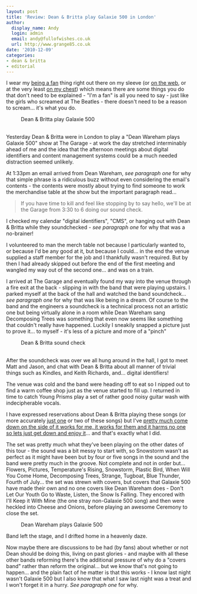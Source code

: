 ```yaml
---
layout: post
title: 'Review: Dean & Britta play Galaxie 500 in London'
author:
  display_name: Andy
  login: admin
  email: andy@fullofwishes.co.uk
  url: http://www.grange85.co.uk
date: '2010-12-09'
categories:
- dean & britta
- editorial
---
```

<p>I wear my <a href="http://www.grange85.co.uk/swirling/2004/06/29/108850795296338716/">being a fan</a> thing right out there on my sleeve (or <a href="">on the web</a>, or at the very least <a href="http://www.flickr.com/photos/grange85/sets/72157619400404262/with/3592561407/">on my chest</a>) which means there are some things you do that don't need to be explained - "I'm a fan" is all you need to say - just like the girls who screamed at The Beatles - there doesn't need to be a reason to scream... it's what you do.<br />
<figure class="caption aligncenter"><a href="http://www.flickr.com/photos/grange85/5244864917/"><img alt="" src="https://farm6.static.flickr.com/5003/5244864917_2bf520ccd3.jpg" title="Dean & Britta play Galaxie 500" /></a><figcaption class="caption-text">Dean & Britta play Galaxie 500</figcaption></figure><br />
Yesterday Dean & Britta were in London to play a "Dean Wareham plays Galaxie 500" show at The Garage - at work the day stretched interminably ahead of me and the idea that the afternoon meetings about digital identifiers and content management systems could be a much needed distraction seemed unlikely.</p>
<p>At 1:33pm an email arrived from Dean Wareham, <em>see paragraph one</em> for why that simple phrase is a ridiculous buzz without even considering the email's contents - the contents were mostly about trying to find someone to work the merchandise table at the show but the important paragraph read...</p>
<blockquote><p>If you have time to kill and feel like stopping by to say hello, we'll be at the Garage from 3:30 to 6 doing our sound check.</p></blockquote>
<p>I checked my calendar "digital identifiers", "CMS", or hanging out with Dean & Britta while they soundchecked - <em>see paragraph one</em> for why that was a no-brainer!</p>
<p>I volunteered to man the merch table not because I particularly wanted to, or because I'd be any good at it, but because I could... in the end the venue supplied a staff member for the job and I thankfully wasn't required. But by then I had already skipped out before the end of the first meeting and wangled my way out of the second one... and was on a train.</p>
<p>I arrived at The Garage and eventually found my way into the venue through a fire exit at the back - slipping in with the band that were playing upstairs. I parked myself at the back of the hall and watched the band soundcheck... <em>see paragraph one</em> for why that was like being in a dream. Of course to the band and the engineers a soundcheck is a technical process not an artistic one but being virtually alone in a room while Dean Wareham sang Decomposing Trees was something that even now seems like something that couldn't really have happened. Luckily I sneakily snapped a picture just to prove it... to myself - it's less of a picture and more of a "pinch"</p>
<p><figure class="caption aligncenter"><a href="http://www.flickr.com/photos/grange85/5245465172/in/photostream/"><img alt="" src="https://farm6.static.flickr.com/5129/5245465172_a5d389713f.jpg" title="Dean & Britta sound check" /></a><figcaption class="caption-text">Dean & Britta sound check</figcaption></figure><br />
After the soundcheck was over we all hung around in the hall, I got to meet Matt and Jason, and chat with Dean & Britta about all manner of trivial things such as Kindles, and Keith Richards, and... digital identifiers!</p>
<p>The venue was cold and the band were heading off to eat so I nipped out to find a warm coffee shop just as the venue started to fill up. I returned in time to catch Young Prisms play a set of rather good noisy guitar wash with indecipherable vocals.</p>
<p>I have expressed reservations about Dean & Britta playing these songs (or more accurately <a href="http://www.grange85.co.uk/swirling/2009/06/20/dean-britta-cover-snowstorm-a-sacrilegious-opinion/">just one</a> or two of these songs) but I've <a href="http://www.grange85.co.uk/swirling/2010/06/16/should-dean-play-galaxie-500/">pretty much come down on the side of it works for me, it works for them and it harms no one so lets just get down and enjoy it</a>... and that's exactly what I did.</p>
<p>The set was pretty much what they've been playing on the other dates of this tour - the sound was a bit messy to start with, so Snowstorm wasn't as perfect as it might have been but by four or five songs in the sound and the band were pretty much in the groove. Not complete and not in order but... Flowers, Pictures, Temperature's Rising, Snowstorm, Plastic Bird, When Will You Come Home, Decomposing Trees, Strange, Tugboat, Blue Thunder, Fourth of July... the set was strewn with covers, but covers that Galaxie 500 have made their own and no one covers like Dean Wareham does - Don't Let Our Youth Go to Waste, Listen, the Snow Is Falling. They encored with I'll Keep it With Mine (the one stray non-Galaxie 500 song) and then were heckled into Cheese and Onions, before playing an awesome Ceremony to close the set.</p>
<p><figure class="caption aligncenter"><a href="http://www.flickr.com/photos/grange85/5244864049/in/photostream/"><img alt="" src="https://farm6.static.flickr.com/5203/5244864049_7c31b26c33.jpg" title="Dean Wareham plays Galaxie 500" /></a><figcaption class="caption-text">Dean Wareham plays Galaxie 500</figcaption></figure></p>
<p>Band left the stage, and I drifted home in a heavenly daze.</p>
<p>Now maybe there are discussions to be had (by fans) about whether or not Dean should be doing this, living on past glories - and maybe with all these other bands reforming there's the additional pressure of why do a "covers band" rather than reform the original... but we know that's not going to happen... and the plain fact of he matter is that this works - I know last night wasn't Galaxie 500 but I also know that what I saw last night was a treat and I won't forget it in a hurry. <em>See paragraph one</em> for why.</p>
<div class="flower_imagebox">
<a href="http://farm6.static.flickr.com/5003/5244864917_2bf520ccd3_z.jpg"><img alt="" src="https://farm6.static.flickr.com/5003/5244864917_2bf520ccd3_s.jpg" title="Dean & Britta #1 thumbnail" class="alignnone" /></a> <a href="http://farm6.static.flickr.com/5084/5245466704_52fd957e19_z.jpg"><img alt="" src="https://farm6.static.flickr.com/5084/5245466704_52fd957e19_s.jpg" title="Dean & Britta #2 thumbnail" class="alignnone" /></a> <a href="http://farm6.static.flickr.com/5045/5245466574_8ac4eccc08_z.jpg"><img alt="" src="https://farm6.static.flickr.com/5045/5245466574_8ac4eccc08_s.jpg" title="Dean & Britta #3 thumbnail" class="alignnone" /></a> <a href="http://farm6.static.flickr.com/5167/5244864537_21b9953ca2_z.jpg"><img alt="" src="https://farm6.static.flickr.com/5167/5244864537_21b9953ca2_s.jpg" title="Dean & Britta #4 thumbnail" class="alignnone" /></a> <a href="http://farm6.static.flickr.com/5163/5245466350_38235533ca_z.jpg"><img alt="" src="https://farm6.static.flickr.com/5163/5245466350_38235533ca_s.jpg" title="Dean & Britta #5 thumbnail" class="alignnone" /></a> <a href="http://farm6.static.flickr.com/5045/5244864285_0baf631569_z.jpg"><img alt="" src="https://farm6.static.flickr.com/5045/5244864285_0baf631569_s.jpg" title="Dean & Britta #6 thumbnail" class="alignnone" /></a> <a href="http://farm6.static.flickr.com/5003/5245466158_bc326c9049_z.jpg"><img alt="" src="https://farm6.static.flickr.com/5003/5245466158_bc326c9049_s.jpg" title="Dean & Britta #7 thumbnail" class="alignnone" /></a> <a href="http://farm6.static.flickr.com/5203/5244864049_7c31b26c33_z.jpg"><img alt="" src="https://farm6.static.flickr.com/5203/5244864049_7c31b26c33_s.jpg" title="Dean & Britta #8 thumbnail" class="alignnone" /></a> <a href="http://farm6.static.flickr.com/5084/5244863917_6991baf43f_z.jpg"><img alt="" src="https://farm6.static.flickr.com/5084/5244863917_6991baf43f_s.jpg" title="Dean & Britta #9 thumbnail" class="alignnone" /></a> <a href="http://farm6.static.flickr.com/5163/5244863777_aa3651882c_z.jpg"><img alt="" src="https://farm6.static.flickr.com/5163/5244863777_aa3651882c_s.jpg" title="Dean & Britta #10 thumbnail" class="alignnone" /></a> <a href="http://farm6.static.flickr.com/5049/5245465686_6515f56aa8_z.jpg"><img alt="" src="https://farm6.static.flickr.com/5049/5245465686_6515f56aa8_s.jpg" title="Dean & Britta #11 thumbnail" class="alignnone" /></a> <a href="http://farm6.static.flickr.com/5082/5245465540_fd03824188_z.jpg"><img alt="" src="https://farm6.static.flickr.com/5082/5245465540_fd03824188_s.jpg" title="Dean & Britta #12 thumbnail" class="alignnone" /></a> <a href="http://farm6.static.flickr.com/5047/5245465386_85358ebe5f_z.jpg"><img alt="" src="https://farm6.static.flickr.com/5047/5245465386_85358ebe5f_s.jpg" title="Dean & Britta #13 thumbnail" class="alignnone" /></a> <a href="http://farm6.static.flickr.com/5090/5244863295_b8a672649d_z.jpg"><img alt="" src="https://farm6.static.flickr.com/5090/5244863295_b8a672649d_s.jpg" title="Dean & Britta #14 thumbnail" class="alignnone" /></a> <a href="http://farm6.static.flickr.com/5129/5245465172_a5d389713f_z.jpg"><img alt="" src="https://farm6.static.flickr.com/5129/5245465172_a5d389713f_s.jpg" title="Dean & Britta #15 thumbnail" class="alignnone" /></a> <a href="http://farm6.static.flickr.com/5009/5244470724_499e36d35b_z.jpg"><img alt="" src="https://farm6.static.flickr.com/5009/5244470724_499e36d35b_s.jpg" title="Dean & Britta #16 thumbnail" class="alignnone" /></a></div>
